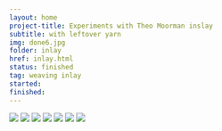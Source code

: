 ```yaml
---
layout: home
project-title: Experiments with Theo Moorman inslay
subtitle: with leftover yarn
img: done6.jpg
folder: inlay
href: inlay.html
status: finished
tag: weaving inlay
started: 
finished: 
---
```

<section id="photos">
<img src="{{ site.baseurl }}/projects/sami-bracelets/img/braids.jpg" />
<img src="{{ site.baseurl }}/projects/sami-bracelets/img/laid-out.jpg" />
<img src="{{ site.baseurl }}/projects/sami-bracelets/img/lined-up.jpg" />
<img src="{{ site.baseurl }}/projects/sami-bracelets/img/done2.jpg" />
<img src="{{ site.baseurl }}/projects/sami-bracelets/img/done4.jpg" />
<img src="{{ site.baseurl }}/projects/sami-bracelets/img/done5.jpg" />
<img src="{{ site.baseurl }}/projects/sami-bracelets/img/done6.jpg" />
</section><!-- /#photos -->
